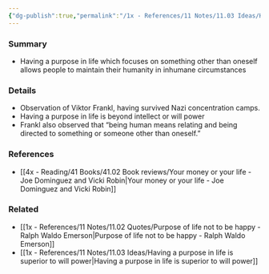 ```yaml
---
{"dg-publish":true,"permalink":"/1x - References/11 Notes/11.03 Ideas/Having a purpose in life is superior to will power/","title":"Having a purpose in life is superior to will power","noteIcon":"","created":"2023-10-15T22:28:03.000+03:00","updated":"2024-02-14T20:18:31.119+03:00"}
---
```



### Summary
- Having a purpose in life which focuses on something other than oneself allows people to maintain their humanity in inhumane circumstances

### Details
- Observation of Viktor Frankl, having survived Nazi concentration camps.
- Having a purpose in life is beyond intellect or will power
- Frankl also observed that “being human means relating and being directed to something or someone other than oneself.”

### References
- [[4x - Reading/41 Books/41.02 Book reviews/Your money or your life - Joe Dominguez and Vicki Robin\|Your money or your life - Joe Dominguez and Vicki Robin]]

### Related
- [[1x - References/11 Notes/11.02 Quotes/Purpose of life not to be happy - Ralph Waldo Emerson\|Purpose of life not to be happy - Ralph Waldo Emerson]]
- [[1x - References/11 Notes/11.03 Ideas/Having a purpose in life is superior to will power\|Having a purpose in life is superior to will power]]